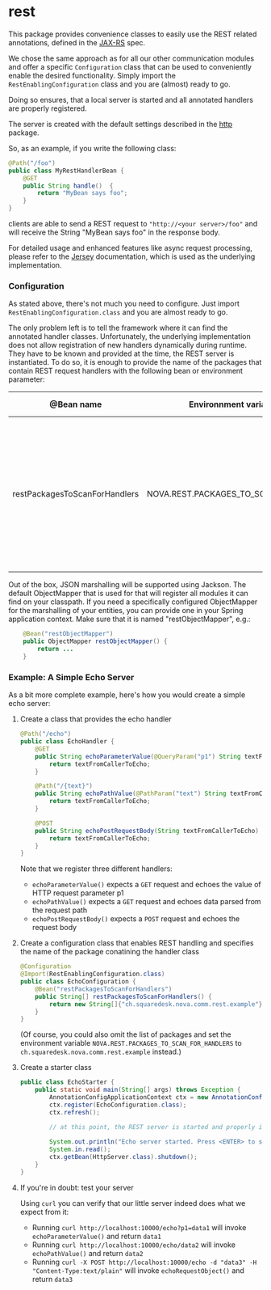 # rest

This package provides convenience classes to easily use the REST related annotations, defined
in the [JAX-RS](https://projects.eclipse.org/projects/ee4j.jaxrs) spec.

We chose the same approach as for all our other communication modules and offer a specific 
```Configuration``` class that can be used to conveniently enable the desired functionality. 
Simply import the ```RestEnablingConfiguration``` class and you are (almost) ready to go.

Doing so ensures, that a local server is started and all annotated handlers are properly registered.

The server is created with the default settings described in the [http](../http/README.md)
package.


So, as an example, if you write the following class:

```Java
@Path("/foo")
public class MyRestHandlerBean {
    @GET
    public String handle()  {
        return "MyBean says foo";
    }
}
```

clients are able to send a REST request
to ```"http://<your server>/foo"``` and will receive the String "MyBean says foo" in the response body.

For detailed usage and enhanced features like async request processing, please refer to the
[Jersey](http://jersey.github.io/) documentation, which is used as the underlying implementation.

### Configuration

As stated above, there's not much you need to configure. Just import ```RestEnablingConfiguration.class``` 
and you are almost ready to go.

The only problem left is to tell the framework where it can find the annotated
handler classes. Unfortunately, the underlying implementation does not allow registration of new handlers 
dynamically during runtime. They have to be known and provided at the time, the 
REST server is instantiated. To do so, it is enough to provide the name of the packages
that contain REST request handlers with the following bean or environment parameter:

  | @Bean name                    | Environnment variable name              | Description                                                                   | Default value |
  |-------------------------------|-----------------------------------------|-------------------------------------------------------------------------------|---------------|
  | restPackagesToScanForHandlers | NOVA.REST.PACKAGES_TO_SCAN_FOR_HANDLERS | A mandatory, list of package names that will (recursively) be scanned for REST request handlers. If programmatically providing a bean return a String array, if using the environment parameter, specify a comma separated list. | n/a|
 

Out of the box, JSON marshalling will be supported using Jackson. The default ObjectMapper
that is used for that will register all modules it can find on your classpath. If you need
a specifically configured ObjectMapper for the marshalling of your entities, you can provide
one in your Spring application context. Make sure that it is named "restObjectMapper", e.g.:

```Java
    @Bean("restObjectMapper")
    public ObjectMapper restObjectMapper() {
        return ...
    }
```

### Example: A Simple Echo Server

As a bit more complete example, here's how you would create a simple echo server:

1. Create a class that provides the echo handler
    
    ```Java
    @Path("/echo")
    public class EchoHandler {
        @GET
        public String echoParameterValue(@QueryParam("p1") String textFromCallerToEcho) {
            return textFromCallerToEcho;
        }
    
        @Path("/{text}")
        public String echoPathValue(@PathParam("text") String textFromCallerToEcho) {
            return textFromCallerToEcho;
        }
    
        @POST
        public String echoPostRequestBody(String textFromCallerToEcho) {
            return textFromCallerToEcho;
        }
    }
    ```
    
    Note that we register three different handlers:
    * ```echoParameterValue()``` expects a ```GET``` request and echoes the value of HTTP request parameter p1
    * ```echoPathValue()``` expects a ```GET``` request and echoes data parsed from the request path
    * ```echoPostRequestBody()``` expects a ```POST``` request and echoes the request body
    
1. Create a configuration class that enables REST handling and specifies the name of the package conatining the 
handler class
    
    ```Java
    @Configuration
    @Import(RestEnablingConfiguration.class)
    public class EchoConfiguration {
        @Bean("restPackagesToScanForHandlers")
        public String[] restPackagesToScanForHandlers() {
            return new String[]{"ch.squaredesk.nova.comm.rest.example"};
        }
    }
    ```
    
    (Of course, you could also omit the list of packages and set the environment 
    variable ```NOVA.REST.PACKAGES_TO_SCAN_FOR_HANDLERS``` to ```ch.squaredesk.nova.comm.rest.example``` instead.)  
    
1. Create a starter class
    
    ```Java
    public class EchoStarter {
        public static void main(String[] args) throws Exception {
            AnnotationConfigApplicationContext ctx = new AnnotationConfigApplicationContext();
            ctx.register(EchoConfiguration.class);
            ctx.refresh();
    
            // at this point, the REST server is started and properly initialized
            
            System.out.println("Echo server started. Press <ENTER> to stop the server...");
            System.in.read();
            ctx.getBean(HttpServer.class).shutdown();
        }
    }
    ```
        
1. If you're in doubt: test your server

   Using ```curl``` you can verify that our little server indeed does what we expect from it:
   
   * Running ```curl http://localhost:10000/echo?p1=data1``` will invoke ```echoParameterValue()``` 
   and return ```data1```
   * Running ```curl http://localhost:10000/echo/data2``` will invoke ```echoPathValue()``` 
   and return ```data2```
   * Running ```curl -X POST http://localhost:10000/echo -d "data3" -H "Content-Type:text/plain"```
    will invoke ```echoRequestObject()``` and return ```data3```
     
